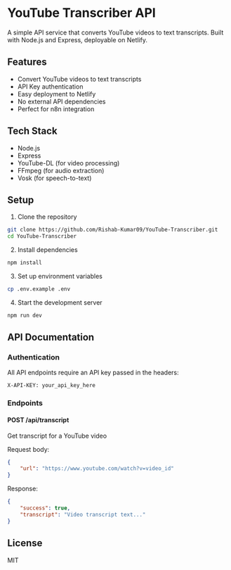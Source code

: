# YouTube Transcriber API

A simple API service that converts YouTube videos to text transcripts. Built with Node.js and Express, deployable on Netlify.

## Features

- Convert YouTube videos to text transcripts
- API Key authentication
- Easy deployment to Netlify
- No external API dependencies
- Perfect for n8n integration

## Tech Stack

- Node.js
- Express
- YouTube-DL (for video processing)
- FFmpeg (for audio extraction)
- Vosk (for speech-to-text)

## Setup

1. Clone the repository
```bash
git clone https://github.com/Rishab-Kumar09/YouTube-Transcriber.git
cd YouTube-Transcriber
```

2. Install dependencies
```bash
npm install
```

3. Set up environment variables
```bash
cp .env.example .env
```

4. Start the development server
```bash
npm run dev
```

## API Documentation

### Authentication
All API endpoints require an API key passed in the headers:
```
X-API-KEY: your_api_key_here
```

### Endpoints

#### POST /api/transcript
Get transcript for a YouTube video

Request body:
```json
{
    "url": "https://www.youtube.com/watch?v=video_id"
}
```

Response:
```json
{
    "success": true,
    "transcript": "Video transcript text..."
}
```

## License

MIT 